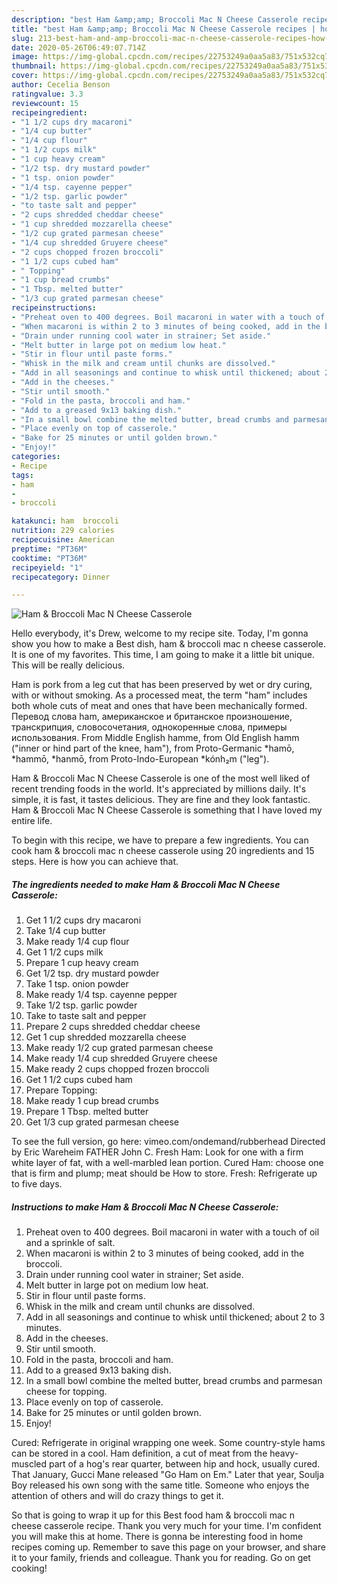 ```yaml
---
description: "best Ham &amp;amp; Broccoli Mac N Cheese Casserole recipes | how to make homemade Ham &amp;amp; Broccoli Mac N Cheese Casserole"
title: "best Ham &amp;amp; Broccoli Mac N Cheese Casserole recipes | how to make homemade Ham &amp;amp; Broccoli Mac N Cheese Casserole"
slug: 213-best-ham-and-amp-broccoli-mac-n-cheese-casserole-recipes-how-to-make-homemade-ham-and-amp-broccoli-mac-n-cheese-casserole
date: 2020-05-26T06:49:07.714Z
image: https://img-global.cpcdn.com/recipes/22753249a0aa5a83/751x532cq70/ham-broccoli-mac-n-cheese-casserole-recipe-main-photo.jpg
thumbnail: https://img-global.cpcdn.com/recipes/22753249a0aa5a83/751x532cq70/ham-broccoli-mac-n-cheese-casserole-recipe-main-photo.jpg
cover: https://img-global.cpcdn.com/recipes/22753249a0aa5a83/751x532cq70/ham-broccoli-mac-n-cheese-casserole-recipe-main-photo.jpg
author: Cecelia Benson
ratingvalue: 3.3
reviewcount: 15
recipeingredient:
- "1 1/2 cups dry macaroni"
- "1/4 cup butter"
- "1/4 cup flour"
- "1 1/2 cups milk"
- "1 cup heavy cream"
- "1/2 tsp. dry mustard powder"
- "1 tsp. onion powder"
- "1/4 tsp. cayenne pepper"
- "1/2 tsp. garlic powder"
- "to taste salt and pepper"
- "2 cups shredded cheddar cheese"
- "1 cup shredded mozzarella cheese"
- "1/2 cup grated parmesan cheese"
- "1/4 cup shredded Gruyere cheese"
- "2 cups chopped frozen broccoli"
- "1 1/2 cups cubed ham"
- " Topping"
- "1 cup bread crumbs"
- "1 Tbsp. melted butter"
- "1/3 cup grated parmesan cheese"
recipeinstructions:
- "Preheat oven to 400 degrees. Boil macaroni in water with a touch of oil and a sprinkle of salt."
- "When macaroni is within 2 to 3 minutes of being cooked, add in the broccoli."
- "Drain under running cool water in strainer; Set aside."
- "Melt butter in large pot on medium low heat."
- "Stir in flour until paste forms."
- "Whisk in the milk and cream until chunks are dissolved."
- "Add in all seasonings and continue to whisk until thickened; about 2 to 3 minutes."
- "Add in the cheeses."
- "Stir until smooth."
- "Fold in the pasta, broccoli and ham."
- "Add to a greased 9x13 baking dish."
- "In a small bowl combine the melted butter, bread crumbs and parmesan cheese for topping."
- "Place evenly on top of casserole."
- "Bake for 25 minutes or until golden brown."
- "Enjoy!"
categories:
- Recipe
tags:
- ham
- 
- broccoli

katakunci: ham  broccoli 
nutrition: 229 calories
recipecuisine: American
preptime: "PT36M"
cooktime: "PT36M"
recipeyield: "1"
recipecategory: Dinner

---
```



![Ham &amp; Broccoli Mac N Cheese Casserole](https://img-global.cpcdn.com/recipes/22753249a0aa5a83/751x532cq70/ham-broccoli-mac-n-cheese-casserole-recipe-main-photo.jpg)

Hello everybody, it's Drew, welcome to my recipe site. Today, I'm gonna show you how to make a Best dish, ham &amp; broccoli mac n cheese casserole. It is one of my favorites. This time, I am going to make it a little bit unique. This will be really delicious.

Ham is pork from a leg cut that has been preserved by wet or dry curing, with or without smoking. As a processed meat, the term &#34;ham&#34; includes both whole cuts of meat and ones that have been mechanically formed. Перевод слова ham, американское и британское произношение, транскрипция, словосочетания, однокоренные слова, примеры использования. From Middle English hamme, from Old English hamm (&#34;inner or hind part of the knee, ham&#34;), from Proto-Germanic *hamō, *hammō, *hanmō, from Proto-Indo-European *kónh₂m (&#34;leg&#34;).

Ham &amp; Broccoli Mac N Cheese Casserole is one of the most well liked of recent trending foods in the world. It's appreciated by millions daily. It's simple, it is fast, it tastes delicious. They are fine and they look fantastic. Ham &amp; Broccoli Mac N Cheese Casserole is something that I have loved my entire life.


To begin with this recipe, we have to prepare a few ingredients. You can cook ham &amp; broccoli mac n cheese casserole using 20 ingredients and 15 steps. Here is how you can achieve that.

<!--inarticleads1-->

##### The ingredients needed to make Ham &amp; Broccoli Mac N Cheese Casserole:

1. Get 1 1/2 cups dry macaroni
1. Take 1/4 cup butter
1. Make ready 1/4 cup flour
1. Get 1 1/2 cups milk
1. Prepare 1 cup heavy cream
1. Get 1/2 tsp. dry mustard powder
1. Take 1 tsp. onion powder
1. Make ready 1/4 tsp. cayenne pepper
1. Take 1/2 tsp. garlic powder
1. Take to taste salt and pepper
1. Prepare 2 cups shredded cheddar cheese
1. Get 1 cup shredded mozzarella cheese
1. Make ready 1/2 cup grated parmesan cheese
1. Make ready 1/4 cup shredded Gruyere cheese
1. Make ready 2 cups chopped frozen broccoli
1. Get 1 1/2 cups cubed ham
1. Prepare  Topping:
1. Make ready 1 cup bread crumbs
1. Prepare 1 Tbsp. melted butter
1. Get 1/3 cup grated parmesan cheese


To see the full version, go here: vimeo.com/ondemand/rubberhead Directed by Eric Wareheim FATHER John C. Fresh Ham: Look for one with a firm white layer of fat, with a well-marbled lean portion. Cured Ham: choose one that is firm and plump; meat should be How to store. Fresh: Refrigerate up to five days. 

<!--inarticleads2-->

##### Instructions to make Ham &amp; Broccoli Mac N Cheese Casserole:

1. Preheat oven to 400 degrees. Boil macaroni in water with a touch of oil and a sprinkle of salt.
1. When macaroni is within 2 to 3 minutes of being cooked, add in the broccoli.
1. Drain under running cool water in strainer; Set aside.
1. Melt butter in large pot on medium low heat.
1. Stir in flour until paste forms.
1. Whisk in the milk and cream until chunks are dissolved.
1. Add in all seasonings and continue to whisk until thickened; about 2 to 3 minutes.
1. Add in the cheeses.
1. Stir until smooth.
1. Fold in the pasta, broccoli and ham.
1. Add to a greased 9x13 baking dish.
1. In a small bowl combine the melted butter, bread crumbs and parmesan cheese for topping.
1. Place evenly on top of casserole.
1. Bake for 25 minutes or until golden brown.
1. Enjoy!


Cured: Refrigerate in original wrapping one week. Some country-style hams can be stored in a cool. Ham definition, a cut of meat from the heavy-muscled part of a hog&#39;s rear quarter, between hip and hock, usually cured. That January, Gucci Mane released &#34;Go Ham on Em.&#34; Later that year, Soulja Boy released his own song with the same title. Someone who enjoys the attention of others and will do crazy things to get it. 

So that is going to wrap it up for this Best food ham &amp; broccoli mac n cheese casserole recipe. Thank you very much for your time. I'm confident you will make this at home. There is gonna be interesting food in home recipes coming up. Remember to save this page on your browser, and share it to your family, friends and colleague. Thank you for reading. Go on get cooking!

